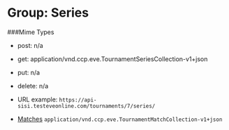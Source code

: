 # Group: Series

###Mime Types

* post: n/a  
* get: application/vnd.ccp.eve.TournamentSeriesCollection-v1+json  
* put: n/a  
* delete: n/a  

* URL example: `https://api-sisi.testeveonline.com/tournaments/7/series/` 


* [Matches](matches/TournamentMatchCollection.md) `application/vnd.ccp.eve.TournamentMatchCollection-v1+json`

